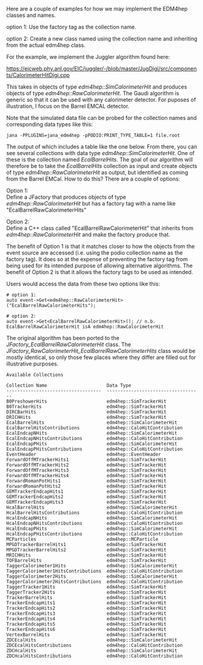 

Here are a couple of examples for how we may implement the EDM4hep classes
and names.

option 1: Use the factory tag as the collection name.

option 2: Create a new class named using the collection name and inheriting from
the actual edm4hep class.

For the example, we implement the Juggler algorithm found here:

https://eicweb.phy.anl.gov/EIC/juggler/-/blob/master/JugDigi/src/components/CalorimeterHitDigi.cpp

This takes in objects of type _edm4hep::SimCalorimeterHit_ and produces
objects of type _edm4hep::RawCalorimeterHit_. The Gaudi algorithm
is generic so that it can be used with any calorimeter detector.
For puposes of illustration, I focus on the Barrel EMCAL detector.

Note that the simulated data file can be probed for the collection names and
corresponding data types like this:

~~~
jana -PPLUGINS=jana_edm4hep -pPODIO:PRINT_TYPE_TABLE=1 file.root
~~~

The output of which includes a table like the one below. From there,
you can see several collections with data type _edm4hep::SimCalorimeterHit_.
One of these is the collection named _EcalBarrelHits_. The goal of
our algorithm will therefore be to take the _EcalBarrelHits_ collection
as input and create objects of type _edm4hep::RawCalorimeterHit_ as
output, but identified as coming from the Barrel EMCal. How to do this?
There are a couple of options:

Option 1:<br>
Define a JFactory that produces objects of type _edm4hep::RawCalorimeterHit_
but has a factory tag with a name like "EcalBarrelRawCalorimeterHits"

Option 2:<br>
Define a C++ class called "EcalBarrelRawCalorimeterHit" that inherits from
_edm4hep::RawCalorimeterHit_ and make the factory produce that.

The benefit of Option 1 is that it matches closer to how the objects from
the event source are accessed (i.e. using the podio collection name as the
factory tag). It does so at the expense of preventing the factory tag from
being used for its intended purpose of allowing alternative algorithms.
The benefit of Option 2 is that it allows the factory tags to be used as
intended.

Users would access the data from these two options like this:
~~~
# option 1:
auto event->Get<edm4hep::RawCalorimeterHit>("EcalBarrelRawCalorimeterHits");

# option 2:
auto event->Get<EcalBarrelRawCalorimeterHit>(); // n.b. EcalBarrelRawCalorimeterHit isA edm4hep::RawCalorimeterHit
~~~

The original algorithm has been ported to the _JFactory_EcalBarrelRawCalorimeterHit_
class. The _JFactory_RawCalorimeterHit_EcalBarrelRawCalorimeterHits_ class would
be mostly identical, so only those few places where they differ are filled out for
illustrative purposes.

~~~
Available Collections

Collection Name                      Data Type
-----------------------------------  -----------------------------------
B0PreshowerHits                      edm4hep::SimTrackerHit
B0TrackerHits                        edm4hep::SimTrackerHit
DIRCBarHits                          edm4hep::SimTrackerHit
DRICHHits                            edm4hep::SimTrackerHit
EcalBarrelHits                       edm4hep::SimCalorimeterHit
EcalBarrelHitsContributions          edm4hep::CaloHitContribution
EcalEndcapNHits                      edm4hep::SimCalorimeterHit
EcalEndcapNHitsContributions         edm4hep::CaloHitContribution
EcalEndcapPHits                      edm4hep::SimCalorimeterHit
EcalEndcapPHitsContributions         edm4hep::CaloHitContribution
EventHeader                          edm4hep::EventHeader
ForwardOffMTrackerHits1              edm4hep::SimTrackerHit
ForwardOffMTrackerHits2              edm4hep::SimTrackerHit
ForwardOffMTrackerHits3              edm4hep::SimTrackerHit
ForwardOffMTrackerHits4              edm4hep::SimTrackerHit
ForwardRomanPotHits1                 edm4hep::SimTrackerHit
ForwardRomanPotHits2                 edm4hep::SimTrackerHit
GEMTrackerEndcapHits1                edm4hep::SimTrackerHit
GEMTrackerEndcapHits2                edm4hep::SimTrackerHit
GEMTrackerEndcapHits3                edm4hep::SimTrackerHit
HcalBarrelHits                       edm4hep::SimCalorimeterHit
HcalBarrelHitsContributions          edm4hep::CaloHitContribution
HcalEndcapNHits                      edm4hep::SimCalorimeterHit
HcalEndcapNHitsContributions         edm4hep::CaloHitContribution
HcalEndcapPHits                      edm4hep::SimCalorimeterHit
HcalEndcapPHitsContributions         edm4hep::CaloHitContribution
MCParticles                          edm4hep::MCParticle
MPGDTrackerBarrelHits1               edm4hep::SimTrackerHit
MPGDTrackerBarrelHits2               edm4hep::SimTrackerHit
MRICHHits                            edm4hep::SimTrackerHit
TOFBarrelHits                        edm4hep::SimTrackerHit
TaggerCalorimeter1Hits               edm4hep::SimCalorimeterHit
TaggerCalorimeter1HitsContributions  edm4hep::CaloHitContribution
TaggerCalorimeter2Hits               edm4hep::SimCalorimeterHit
TaggerCalorimeter2HitsContributions  edm4hep::CaloHitContribution
TaggerTracker1Hits                   edm4hep::SimTrackerHit
TaggerTracker2Hits                   edm4hep::SimTrackerHit
TrackerBarrelHits                    edm4hep::SimTrackerHit
TrackerEndcapHits1                   edm4hep::SimTrackerHit
TrackerEndcapHits2                   edm4hep::SimTrackerHit
TrackerEndcapHits3                   edm4hep::SimTrackerHit
TrackerEndcapHits4                   edm4hep::SimTrackerHit
TrackerEndcapHits5                   edm4hep::SimTrackerHit
TrackerEndcapHits6                   edm4hep::SimTrackerHit
VertexBarrelHits                     edm4hep::SimTrackerHit
ZDCEcalHits                          edm4hep::SimCalorimeterHit
ZDCEcalHitsContributions             edm4hep::CaloHitContribution
ZDCHcalHits                          edm4hep::SimCalorimeterHit
ZDCHcalHitsContributions             edm4hep::CaloHitContribution
~~~
